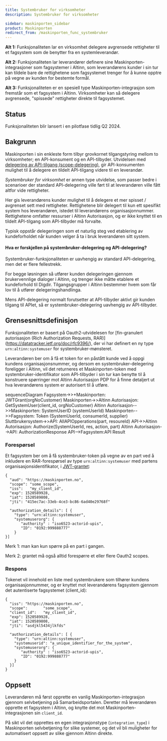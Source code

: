 ```yaml
---
title: Systembruker for virksomheter
description: Systembruker for virksomheter

sidebar: maskinporten_sidebar
product: Maskinporten
redirect_from: /maskinporten_func_systembruker
---
```


**Alt 1:**
Funksjonaliteten lar en virksomhet delegere avgrensede rettigheter til et fagsystem som de benytter fra en systemleverandør.

**Alt 2:**
Funksjonaliteten lar leverandører definere sine Maskinporten-integrasjoner som fagsystemer i Altinn, som leverandørens kunder i sin tur kan tildele bare de rettighetene som fagsystemet trenger for å kunne opptre på vegne av kunden for bestemte formål.

**Alt 3:**
Funksjonaliteten er en spesiell type Maskinporten-integrasjon som fremstår som et fagsystem i Altinn. Virksomheter kan så delegere avgrensede, "spissede" rettigheter direkte til fagsystemet.

## Status

Funksjonaliteten blir lansert i en pilotfase tidlig Q2 2024.  

## Bakgrunn

Maskinporten i sin enkleste form tilbyr grovkornet tilgangstyring mellom to virksomheter; en API-konsument og en API-tilbyder.  Utvidelsen med [delegering av API-tilgang (scope-delegering)](maskinporten_func_delegering), gir API-konsumenten mulighet til å delegere en tildelt API-tilgang videre til en leverandør.

*Systembruker for virksomhet* er annen type utvidelse, som passer bedre i scenarioer der standard API-delegering ville ført til at leverandøren ville fått altfor vide rettigheter.  

Her gis leverandørens kunder mulighet til å delegere et mer spisset / avgrenset sett med rettigheter.  Rettighetene blir delegert til kun ett spesifikt system hos leverandøren, istedet til leverandørens organisasjonnummer.  Rettighetene omfatter ressurser i Altinn Autorisasjon, og er ikke knyttet til en tildelt API-tilgang som API-tilbyder må forvalte. 

Typisk oppstår delegeringen som et naturlig steg ved etablering av kundeforholdet når kunden velger å ta i bruk leverandøren sitt system.


#### Hva er forskjellen på systembruker-delegering og API-delegering?

Systembruker-funksjonaliteten er uavhengig av standard API-delegering, men det er flere fellestrekk.

For begge løsningen så utfører kunden delegeringen gjennom brukervennlige dialoger i Altinn, og trenger ikke måtte etablere et kundeforhold til Digdir.  Tilgangsgrupper i Altinn bestemmer hvem som får lov til å utfører delegeringshandlinga.

Mens API-delegering normalt forutsetter at API-tilbyder aktivt gir kunden tilgang til APIet, så er systembruker-delegering uavhengig av API-tilbyder.

## Grensesnittsdefinisjon

Funksjonaliteten er basert på Oauth2-utvidelesen for [fin-granulert autorisasjon (Rich Authorization Requests, RAR)]
(https://datatracker.ietf.org/doc/rfc9396/), der vi har definert en ny type `urn:altinn:systemuser` for systembruker-mønsteret.

Leverandøren ber om å få et token for en påstått kunde ved å oppgi kundens organisasjonsnummer, og dersom en systembruker-delegering foreligger i Altinn, vil det returneres et Maskinporten-token med systembruker-identifikator som API-tilbyder i sin tur kan benytte til å konstruere spørringer mot Altinn Autorisasjon PDP for å finne detaljert ut hva leverandørens system er autorisert til å utføre. 

<div class="mermaid">
sequenceDiagram
    Fagsystem->>+Maskinporten: JWTGrant(orgNoCustomer)
    Maskinporten->>Altinn Autorisasjon: GetSystemUser(client_id, orgNoCustomer)
    Altinn Autorisasjon-->>Maskinporten: SystemUserID (systemUserId)
    Maskinporten-->>Fagsystem: Token (SystemUserId, consumerId, supplier)
    Sluttbrukersystem->>API: AllAPIOpperations(part, resoureId)
    API->>Altinn Autorisasjon: Authorize(SystemUserId, res, action, part)
    Altinn Autorisasjon-->API: AuthorizationResponse
    API-->Fagsystem:API Result 
</div>

### Forespørsel

Et fagsystem ber om å få systembruker-token på vegne av en part ved å inkludere en RAR-forespørsel av type `urn:altinn:systemuser` med partens organisasjonsidentifikator, i [JWT-grantet](maskinporten_protocol_jwtgrant):

```
{
  "aud": "https://maskinporten.no",
  "scope": "some_scope",
  "iss":   "my_client_id",
  "exp": 1520589928,
  "iat": 1520589808,
  "jti": "415ec7ac-33eb-4ce3-bc86-6ad40e29768f"

  "authorization_details": [ {
    "type": "urn:altinn:systemuser",
    "systemuserorg": {
       "authority" : "iso6523-actorid-upis",  
       "ID": "0192:999888777"  
    }
}]
```

Merk 1: man kan kun spørre på en part i gangen. 

Merk 2: grantet må også alltid forespørre et eller flere Oauth2 scopes.

### Respons

Tokenet vil innehold en liste med systembrukere som tilhører kundens organisasjonnummer, og er knyttet mot leverandørens fagsystem gjennom det autentiserte fagsystemet (client_id):

```
{
  "iss": "https://maskinporten.no",
  "scope":       "some_scope",
  "client_id":   "my_client_id",
  "exp": 1520589928,
  "iat": 1520589808,
  "jti": "asdjkl5434jlkfds"
  
  "authorization_details": [ {
    "type": "urn:altinn:systemuser",
    "systemuserid": "a_unique_identifier_for_the_system",
    "systemuserorg": {
       "authority" : "iso6523-actorid-upis",  
       "ID": "0192:999888777"  
    }
  }]
}
```



## Oppsett

Leverandøren må først opprette en vanlig Maskinporten-integrasjon gjennom selvbetjening på Samarbeidsportalen. Deretter må leverandøren opprette et fagsystem i Altinn, og knytte det mot Maskinporten-integrasjonen sin `client_id`.

På sikt vil det opprettes en egen integrasjonstype (`integration_type`) i Maskinporten selvbetjening for slike systemer, og det vil bli muligheter for automatisert oppsett av slike gjennom Altinn direkte.

